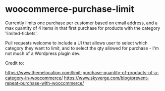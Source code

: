 # woocommerce-purchase-limit

Currently limits one purchase per customer based on email address, and a max quantity of 4 items in that first purchase for products with the category 'limited-tickets'.

Pull requests welcome to include a UI that allows user to select which category they want to limit, and to select the qty allowed for purchase - I'm not much of a Wordpress plugin dev.

Credit to: 

https://www.themelocation.com/limit-purchase-quantity-of-products-of-a-category-in-woocommerce/
https://www.skyverge.com/blog/prevent-repeat-purchase-with-woocommerce/
